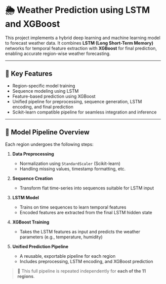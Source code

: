 # 🌦 Weather Prediction using LSTM and XGBoost

This project implements a hybrid deep learning and machine learning model to forecast weather data. It combines **LSTM (Long Short-Term Memory)** networks for temporal feature extraction with **XGBoost** for final prediction, enabling accurate region-wise weather forecasting.

---

## 📌 Key Features

- Region-specific model training
- Sequence modeling using LSTM
- Feature-based prediction using XGBoost
- Unified pipeline for preprocessing, sequence generation, LSTM encoding, and final prediction
- Scikit-learn compatible pipeline for seamless integration and inference

---

## 🔁 Model Pipeline Overview

Each region undergoes the following steps:

1. **Data Preprocessing**
   - Normalization using `StandardScaler` (Scikit-learn)
   - Handling missing values, timestamp formatting, etc.

2. **Sequence Creation**
   - Transform flat time-series into sequences suitable for LSTM input

3. **LSTM Model**
   - Trains on time sequences to learn temporal features
   - Encoded features are extracted from the final LSTM hidden state

4. **XGBoost Training**
   - Takes the LSTM features as input and predicts the weather parameters (e.g., temperature, humidity)

5. **Unified Prediction Pipeline**
   - A reusable, exportable pipeline for each region
   - Includes preprocessing, LSTM encoding, and XGBoost prediction

> 🔁 This full pipeline is repeated independently for **each of the 11 regions**.




